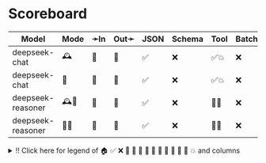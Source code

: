 # Scoreboard

| Model             | Mode | ➛In   | Out➛   | JSON | Schema | Tool | Batch | File | Cite | Text | Probs | Limits | Usage | Finish |
| ----------------- | ---- | ----- | ------ | ---- | ------ | ---- | ----- | ---- | ---- | ---- | ----- | ------ | ----- | ------ |
| deepseek-chat     | 🕰️   | 💬    | 💬     | ✅   | ❌     | ✅💥 | ❌    | ❌   | ❌   | 📏🛑   | ✅    | ❌     | ✅    | ❌     |
| deepseek-chat     | 📡   | 💬    | 💬     | ✅   | ❌     | ✅💥 | ❌    | ❌   | ❌   | 📏🛑   | ✅    | ❌     | ✅    | ❌     |
| deepseek-reasoner | 🕰️🧠  | 💬    | 💬     | ✅   | ❌     | 💨🧐 | ❌    | ❌   | ❌   | 📏🛑   | ❌    | ❌     | ✅    | ❌     |
| deepseek-reasoner | 📡🧠  | 💬    | 💬     | ✅   | ❌     | 💨🧐 | ❌    | ❌   | ❌   | 📏🛑   | ❌    | ❌     | ✅    | ❌     |
<details>
<summary>‼️ Click here for legend of 🏠 ✅ ❌ 💬 📄 📸 🎤 🎥 🤪 💸 🚩 💨 🧐 💥 and columns</summary>

- 🏠: Runs locally.
- 🕰️: Runs synchronously, the reply is only returned once completely generated.
- 📡: Runs asynchronously, the reply is returned as soon as it is available.
- 🧠: Supports chain-of-thought thinking process.
    - Both redacted (Anthropic, Gemini) and explicit (Deepseek R1, Qwen3, etc).
    - Some models can be used in both mode. In this case they will have two rows, one with thinking and one
      without. It is frequent that certain functionalities are limited in thinking mode, like tool calling.
- ✅: Implemented and works great.
- ❌: Not supported by genai. The provider may support it, but genai does not (yet). Please send a PR to add
  it!
- 💬: Text
- 📄: PDF: process a PDF as input, possibly with OCR.
- 📸: Image
    - Input: process an image as input; most providers support PNG, JPG, WEBP and non-animated GIF
    - Output: generate images
- 🎤: Audio
- 🎥: Video: process a video (e.g. MP4) as input.
- 💨: Tool calling is flaky.
- 🧐: Tool calling is **not** biased towards the first value in an enum. If the provider doesn't have this, be
  mindful of the order of the values!
- 🌐: Country where the company is located.
- JSON and Schema: ability to output JSON in free form, or with a forced schema specified as a Go struct
- Chat: Buffered chat.
- Stream: Streaming output.
- Tool: Tool calling, using [genai.ToolDef](https://pkg.go.dev/github.com/maruel/genai#ToolDef)
- Batch: Process asynchronously batches during off peak hours at a discounts.
- Text: Text features:
    - '🌱': Seed option for deterministic output.
    - '📏': MaxTokens option to cap the amount of returned tokens.
    - '🛑': Stop sequence to stop generation when a token is generated.
- File: Upload and store large files.
- Cite: Citation generation. Especially useful for RAG.
- Probs: return logprobs. Many do not support this in streaming mode.
- Limits: returns the rate limits, including the remaining quota.
</details>
